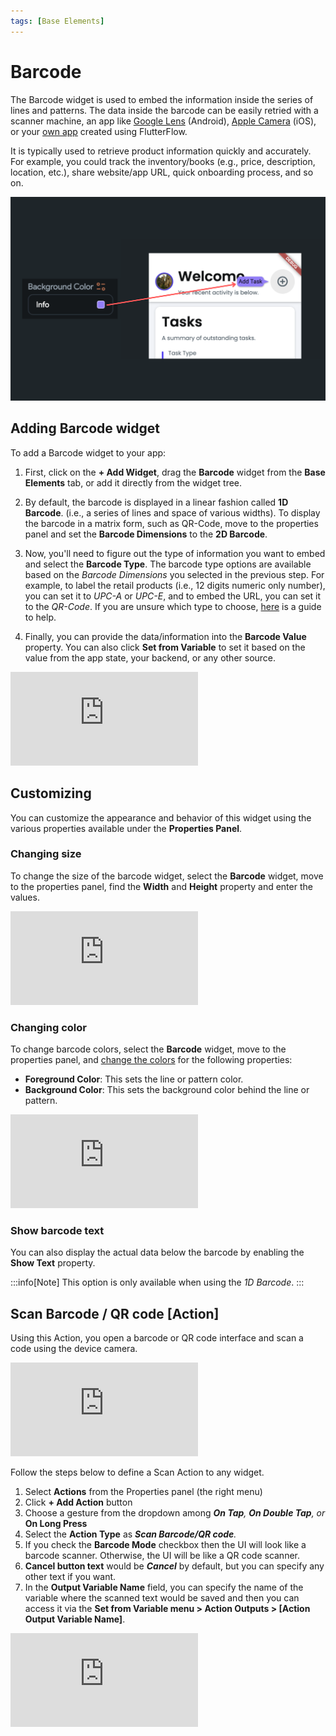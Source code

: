 ```yaml
---
tags: [Base Elements]
---
```




# Barcode

The Barcode widget is used to embed the information inside the series of lines and patterns. The data inside the barcode can be easily retried with a scanner machine, an app like [Google Lens](https://lens.google/) (Android), [Apple Camera](https://support.apple.com/en-in/HT208843) (iOS), or your [own app](#scan-barcode--qr-code-action) created using FlutterFlow.


It is typically used to retrieve product information quickly and accurately. For example, you could track the inventory/books (e.g., price, description, location, etc.), share website/app URL, quick onboarding process, and so on.

![img_4.png](imgs/img_4.png)


## Adding Barcode widget

To add a Barcode widget to your app:

1. First, click on the **+ Add Widget**, drag the **Barcode** widget from the **Base Elements** 
tab, or add it directly from the widget tree.

2. By default, the barcode is displayed in a linear fashion called **1D Barcode**. (i.e., a series of lines and space of various widths). To display the barcode in a matrix form, such as QR-Code, move to the properties panel and set the **Barcode Dimensions** to the **2D Barcode**.
3. Now, you'll need to figure out the type of information you want to embed and select the **Barcode Type**. The barcode type options are available based on the *Barcode Dimensions* you selected in the previous step. For example, to label the retail products (i.e., 12 digits numeric only number), you can set it to *UPC-A* or *UPC-E*, and to embed the URL, you can set it to the *QR-Code*. If you are unsure which type to choose, [here](https://packagex.io/blog/barcode-types) is a guide to help.
4. Finally, you can provide the data/information into the **Barcode Value** property. You can also click **Set from Variable** to set it based on the value from the app state, your backend, or any other source.

<div style={{
    position: 'relative',
    paddingBottom: 'calc(56.67989417989418% + 41px)', // Keeps the aspect ratio and additional padding
    height: 0,
    width: '100%'
}}>
    <iframe 
        src="https://demo.arcade.software/BzaX87aGYVZJgZYTYQ1d?embed&show_copy_link=true"
        title=""
        style={{
            position: 'absolute',
            top: 0,
            left: 0,
            width: '100%',
            height: '100%',
            colorScheme: 'light'
        }}
        frameborder="0"
        loading="lazy"
        webkitAllowFullScreen
        mozAllowFullScreen
        allowFullScreen
        allow="clipboard-write">
    </iframe>
</div>

## Customizing

You can customize the appearance and behavior of this widget using the various properties 
available under the **Properties Panel**.

### Changing size

To change the size of the barcode widget, select the **Barcode** widget, move to the properties panel, find the **Width** and **Height** property and enter the values.

<div style={{
    position: 'relative',
    paddingBottom: 'calc(56.67989417989418% + 41px)', // Keeps the aspect ratio and additional padding
    height: 0,
    width: '100%'
}}>
    <iframe 
        src="https://demo.arcade.software/VvvoHWVQHbs2Bbe9spPy?embed&show_copy_link=true"
        title=""
        style={{
            position: 'absolute',
            top: 0,
            left: 0,
            width: '100%',
            height: '100%',
            colorScheme: 'light'
        }}
        frameborder="0"
        loading="lazy"
        webkitAllowFullScreen
        mozAllowFullScreen
        allowFullScreen
        allow="clipboard-write">
    </iframe>
</div>

### Changing color

To change barcode colors, select the **Barcode** widget, move to the properties panel, and [change the colors](../../widgets/widget-commonalities.md#change-color) for the following properties:

* **Foreground Color**: This sets the line or pattern color.
* **Background Color**: This sets the background color behind the line or pattern.

<div style={{
    position: 'relative',
    paddingBottom: 'calc(56.67989417989418% + 41px)', // Keeps the aspect ratio and additional padding
    height: 0,
    width: '100%'
}}>
    <iframe 
        src="https://demo.arcade.software/SWE9YosOBiXigQRbFcdl?embed&show_copy_link=true"
        title=""
        style={{
            position: 'absolute',
            top: 0,
            left: 0,
            width: '100%',
            height: '100%',
            colorScheme: 'light'
        }}
        frameborder="0"
        loading="lazy"
        webkitAllowFullScreen
        mozAllowFullScreen
        allowFullScreen
        allow="clipboard-write">
    </iframe>
</div>

### Show barcode text

You can also display the actual data below the barcode by enabling the **Show Text** property. 

:::info[Note]
This option is only available when using the *1D Barcode*.
:::


## Scan Barcode / QR code [Action]

Using this Action, you open a barcode or QR code interface and scan a code using the device camera.

<div style={{
    position: 'relative',
    paddingBottom: 'calc(56.67989417989418% + 41px)', // Keeps the aspect ratio and additional padding
    height: 0,
    width: '100%'}}>
    <iframe 
        src="https://demo.arcade.software/tI9UOnpYhVyOrvxhmAuo?embed&show_copy_link=true"
        title=""
        style={{
            position: 'absolute',
            top: 0,
            left: 0,
            width: '100%',
            height: '100%',
            colorScheme: 'light'
        }}
        frameborder="0"
        loading="lazy"
        webkitAllowFullScreen
        mozAllowFullScreen
        allowFullScreen
        allow="clipboard-write">
    </iframe>
</div>
<p></p>

Follow the steps below to define a Scan Action to any widget.

1. Select **Actions** from the Properties panel (the right menu)
2. Click **+ Add Action** button
3. Choose a gesture from the dropdown among ***On Tap**, **On Double Tap**, or* **On Long Press**
4. Select the **Action Type** as ***Scan Barcode/QR code**.*
5. If you check the **Barcode Mode** checkbox then the UI will look like a barcode scanner. Otherwise, the UI will be like a QR code scanner.
6. **Cancel button text** would be ***Cancel*** by default, but you can specify any other text if you want.
7. In the **Output Variable Name** field, you can specify the name of the variable where the scanned text would be saved and then you can access it via the **Set from Variable menu > Action Outputs > [Action Output Variable Name]**.

<div style={{
    position: 'relative',
    paddingBottom: 'calc(56.67989417989418% + 41px)', // Keeps the aspect ratio and additional padding
    height: 0,
    width: '100%'}}>
    <iframe 
        src="https://demo.arcade.software/Uk6JLbnrMDFFAACn5No6?embed&show_copy_link=true"
        title=""
        style={{
            position: 'absolute',
            top: 0,
            left: 0,
            width: '100%',
            height: '100%',
            colorScheme: 'light'
        }}
        frameborder="0"
        loading="lazy"
        webkitAllowFullScreen
        mozAllowFullScreen
        allowFullScreen
        allow="clipboard-write">
    </iframe>
</div>
<p></p>



